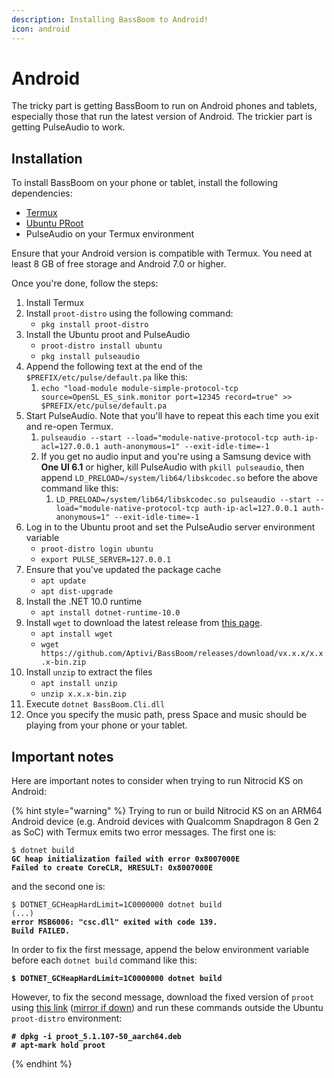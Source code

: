 ```yaml
---
description: Installing BassBoom to Android!
icon: android
---
```


# Android

The tricky part is getting BassBoom to run on Android phones and tablets, especially those that run the latest version of Android. The trickier part is getting PulseAudio to work.

## Installation

To install BassBoom on your phone or tablet, install the following dependencies:

* [Termux](https://termux.dev/en/)
* [Ubuntu PRoot](https://wiki.termux.com/wiki/PRoot#Installing_Linux_distributions)
* PulseAudio on your Termux environment

Ensure that your Android version is compatible with Termux. You need at least 8 GB of free storage and Android 7.0 or higher.

Once you're done, follow the steps:

1. Install Termux
2. Install `proot-distro` using the following command:
   * `pkg install proot-distro`
3. Install the Ubuntu proot and PulseAudio
   * `proot-distro install ubuntu`
   * `pkg install pulseaudio`
4. Append the following text at the end of the `$PREFIX/etc/pulse/default.pa` like this:
   1. `echo "load-module module-simple-protocol-tcp source=OpenSL_ES_sink.monitor port=12345 record=true" >> $PREFIX/etc/pulse/default.pa`
5. Start PulseAudio. Note that you'll have to repeat this each time you exit and re-open Termux.
   1. `pulseaudio --start --load="module-native-protocol-tcp auth-ip-acl=127.0.0.1 auth-anonymous=1" --exit-idle-time=-1`
   2. If you get no audio input and you're using a Samsung device with **One UI 6.1** or higher, kill PulseAudio with `pkill pulseaudio`, then append `LD_PRELOAD=/system/lib64/libskcodec.so` before the above command like this:
      1. `LD_PRELOAD=/system/lib64/libskcodec.so pulseaudio --start --load="module-native-protocol-tcp auth-ip-acl=127.0.0.1 auth-anonymous=1" --exit-idle-time=-1`
6. Log in to the Ubuntu proot and set the PulseAudio server environment variable
   * `proot-distro login ubuntu`
   * `export PULSE_SERVER=127.0.0.1`
7. Ensure that you've updated the package cache
   * `apt update`
   * `apt dist-upgrade`
8. Install the .NET 10.0 runtime
   * `apt install dotnet-runtime-10.0`
9. Install `wget` to download the latest release from [this page](https://github.com/Aptivi/BassBoom/releases).
   * `apt install wget`
   * `wget https://github.com/Aptivi/BassBoom/releases/download/vx.x.x/x.x.x-bin.zip`
10. Install `unzip` to extract the files
    * `apt install unzip`
    * `unzip x.x.x-bin.zip`
11. Execute `dotnet BassBoom.Cli.dll`
12. Once you specify the music path, press Space and music should be playing from your phone or your tablet.

## Important notes

Here are important notes to consider when trying to run Nitrocid KS on Android:

{% hint style="warning" %}
Trying to run or build Nitrocid KS on an ARM64 Android device (e.g. Android devices with Qualcomm Snapdragon 8 Gen 2 as SoC) with Termux emits two error messages. The first one is:

<pre class="language-shell-session"><code class="lang-shell-session">$ dotnet build
<strong>GC heap initialization failed with error 0x8007000E
</strong><strong>Failed to create CoreCLR, HRESULT: 0x8007000E
</strong></code></pre>

and the second one is:

<pre class="language-shell-session"><code class="lang-shell-session">$ DOTNET_GCHeapHardLimit=1C0000000 dotnet build
(...)
<strong>error MSB6006: "csc.dll" exited with code 139.
</strong><strong>Build FAILED.
</strong></code></pre>

In order to fix the first message, append the below environment variable before each `dotnet build` command like this:

<pre class="language-shell-session"><code class="lang-shell-session"><strong>$ DOTNET_GCHeapHardLimit=1C0000000 dotnet build
</strong></code></pre>

However, to fix the second message, download the fixed version of `proot` using [this link](https://drive.google.com/file/d/1J9euzuGB5w6WGLVNVxTFVnrauTEzISAV/view?usp=sharing) ([mirror if down](https://mega.nz/file/6dYT2YrY#IPKfJRx3Rt8xql1ggyQ95rgEkpDd_vksP02vnnaOPd4)) and run these commands outside the Ubuntu `proot-distro` environment:

<pre class="language-shell-session"><code class="lang-shell-session"><strong># dpkg -i proot_5.1.107-50_aarch64.deb
</strong><strong># apt-mark hold proot
</strong></code></pre>
{% endhint %}
